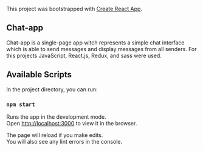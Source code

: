 This project was bootstrapped with [Create React App](https://github.com/facebook/create-react-app).

## Chat-app

Chat-app is a single-page app witch represents a simple chat interface which is able to send messages and display messages from all senders.
For this projects JavaScript, React.js, Redux, and sass were used.

## Available Scripts

In the project directory, you can run:

### `npm start`

Runs the app in the development mode.<br>
Open [http://localhost:3000](http://localhost:3000) to view it in the browser.

The page will reload if you make edits.<br>
You will also see any lint errors in the console.


